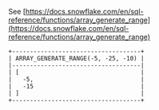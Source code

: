 See [https://docs.snowflake.com/en/sql-reference/functions/array_generate_range](https://docs.snowflake.com/en/sql-reference/functions/array_generate_range)
```
+------------------------------------+
| ARRAY_GENERATE_RANGE(-5, -25, -10) |
|------------------------------------|
| [                                  |
|   -5,                              |
|   -15                              |
| ]                                  |
+------------------------------------+
```
